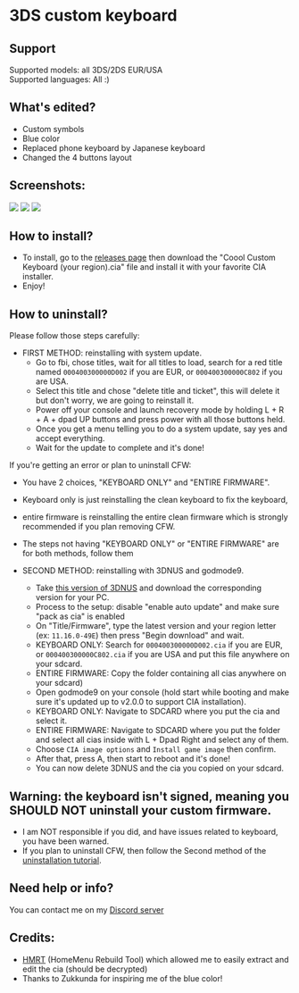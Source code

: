 # 3DS custom keyboard

## Support
Supported models: all 3DS/2DS EUR/USA   
Supported languages: All :)

## What's edited?
* Custom symbols
* Blue color
* Replaced phone keyboard by Japanese keyboard
* Changed the 4 buttons layout

## Screenshots:
![](https://github.com/cooolgamer/3DS-custom-keyboard/blob/main/screenshots/qwerty.bmp) ![](https://github.com/cooolgamer/3DS-custom-keyboard/blob/main/screenshots/symbols.bmp) ![](https://github.com/cooolgamer/3DS-custom-keyboard/blob/main/screenshots/cell.bmp)   

## How to install?
* To install, go to the [releases page](https://github.com/cooolgamer/3DS-custom-keyboard/releases) then download the "Coool Custom Keyboard (your region).cia" file and install it with your favorite CIA installer.
* Enjoy!

## How to uninstall?
Please follow those steps carefully:

- FIRST METHOD: reinstalling with system update.
   - Go to fbi, chose titles, wait for all titles to load, search for a red title named ```000400300000D002``` if you are EUR, or ```000400300000C802``` if you are USA.
   - Select this title and chose "delete title and ticket", this will delete it but don't worry, we are going to reinstall it.
   - Power off your console and launch recovery mode by holding L + R + A + dpad UP buttons and press power with all those buttons held.
   - Once you get a menu telling you to do a system update, say yes and accept everything.
   - Wait for the update to complete and it's done!

If you're getting an error or plan to uninstall CFW:

- You have 2 choices, "KEYBOARD ONLY" and "ENTIRE FIRMWARE".
- Keyboard only is just reinstalling the clean keyboard to fix the keyboard,
- entire firmware is reinstalling the entire clean firmware  which is strongly recommended if you plan removing CFW.
- The steps not having "KEYBOARD ONLY" or "ENTIRE FIRMWARE" are for both methods, follow them

- SECOND METHOD: reinstalling with 3DNUS and godmode9.
   - Take [this version of 3DNUS](https://github.com/DrHacknik/3DNUS/releases/tag/3.3_stable) and download the corresponding version for your PC.
   - Process to the setup: disable "enable auto update" and make sure "pack as cia" is enabled
   - On "Title/Firmware", type the latest version and your region letter (ex: ```11.16.0-49E```) then press "Begin download" and wait.
   - KEYBOARD ONLY: Search for ```000400300000D002.cia``` if you are EUR, or ```000400300000C802.cia``` if you are USA and put this file anywhere on your sdcard.
   - ENTIRE FIRMWARE: Copy the folder containing all cias anywhere on your sdcard)
   - Open godmode9 on your console (hold start while booting and make sure it's updated up to v2.0.0 to support CIA installation).
   - KEYBOARD ONLY: Navigate to SDCARD where you put the cia and select it.
   - ENTIRE FIRMWARE: Navigate to SDCARD where you put the folder and select all cias inside with L + Dpad Right and select any of them.
   - Choose ```CIA image options``` and ```Install game image``` then confirm.
   - After that, press A, then start to reboot and it's done!
   - You can now delete 3DNUS and the cia you copied on your sdcard.

## Warning: the keyboard isn't signed, meaning you SHOULD NOT uninstall your custom firmware.
* I am NOT responsible if you did, and have issues related to keyboard, you have been warned.
* If you plan to uninstall CFW, then follow the Second method of the [uninstallation tutorial](https://github.com/cooolgamer/3DS-custom-keyboard#how-to-uninstall).

## Need help or info?
You can contact me on my [Discord server](https://discord.gg/g776yamU)

## Credits:
* [HMRT](https://github.com/schrmh/HMRT) (HomeMenu Rebuild Tool) which allowed me to easily extract and edit the cia (should be decrypted)
* Thanks to Zukkunda for inspiring me of the blue color!
